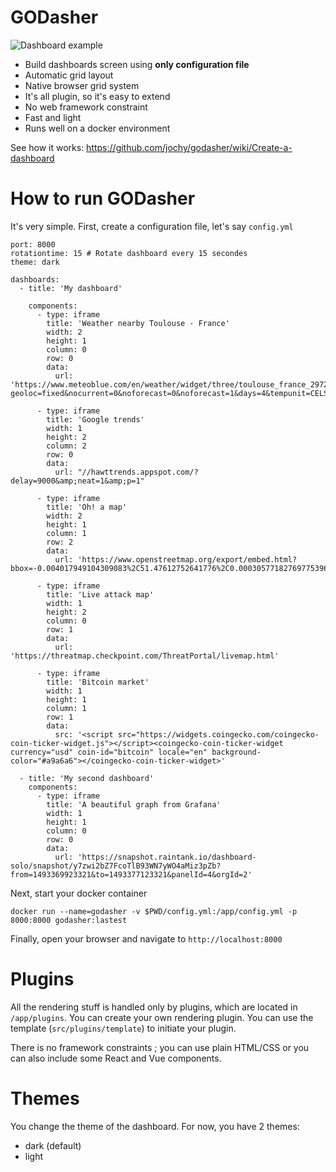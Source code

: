 # GODasher

![Dashboard example](https://i.postimg.cc/k4pqWBnF/dashboard.png)

* Build dashboards screen using **only configuration file**
* Automatic grid layout
* Native browser grid system
* It's all plugin, so it's easy to extend
* No web framework constraint
* Fast and light
* Runs well on a docker environment

See how it works: https://github.com/jochy/godasher/wiki/Create-a-dashboard

# How to run GODasher

It's very simple. First, create a configuration file, let's say `config.yml`
```
port: 8000
rotationtime: 15 # Rotate dashboard every 15 secondes
theme: dark

dashboards:
  - title: 'My dashboard'

    components:
      - type: iframe
        title: 'Weather nearby Toulouse - France'
        width: 2
        height: 1
        column: 0
        row: 0
        data:
          url: 'https://www.meteoblue.com/en/weather/widget/three/toulouse_france_2972315?geoloc=fixed&nocurrent=0&noforecast=0&noforecast=1&days=4&tempunit=CELSIUS&windunit=KILOMETER_PER_HOUR&layout=image&location_url=https%3A%2F%2Fwww.meteoblue.com%2Fen%2Fweather%2Fwidget%2Fthree%2Ftoulouse_france_2972315&location_mainUrl=https%3A%2F%2Fwww.meteoblue.com%2Fen%2Fweather%2Fforecast%2Fthree%2Ftoulouse_france_2972315&nolocation_url=https%3A%2F%2Fwww.meteoblue.com%2Fen%2Fweather%2Fwidget%2Fthree&nolocation_mainUrl=https%3A%2F%2Fwww.meteoblue.com%2Fen%2Fweather%2Fforecast%2Fthree&dailywidth=115&tracking=%3Futm_source%3Dweather_widget%26utm_medium%3Dlinkus%26utm_content%3Dthree%26utm_campaign%3DWeather%252BWidget'

      - type: iframe
        title: 'Google trends'
        width: 1
        height: 2
        column: 2
        row: 0
        data:
          url: "//hawttrends.appspot.com/?delay=9000&amp;neat=1&amp;p=1"

      - type: iframe
        title: 'Oh! a map'
        width: 2
        height: 1
        column: 1
        row: 2
        data:
          url: 'https://www.openstreetmap.org/export/embed.html?bbox=-0.004017949104309083%2C51.47612752641776%2C0.00030577182769775396%2C51.478569861898606&layer=mapnik'

      - type: iframe
        title: 'Live attack map'
        width: 1
        height: 2
        column: 0
        row: 1
        data:
          url: 'https://threatmap.checkpoint.com/ThreatPortal/livemap.html'

      - type: iframe
        title: 'Bitcoin market'
        width: 1
        height: 1
        column: 1
        row: 1
        data:
          src: '<script src="https://widgets.coingecko.com/coingecko-coin-ticker-widget.js"></script><coingecko-coin-ticker-widget currency="usd" coin-id="bitcoin" locale="en" background-color="#a9a6a6"></coingecko-coin-ticker-widget>'
  
  - title: 'My second dashboard'
    components:
      - type: iframe
        title: 'A beautiful graph from Grafana'
        width: 1
        height: 1
        column: 0
        row: 0
        data:
          url: 'https://snapshot.raintank.io/dashboard-solo/snapshot/y7zwi2bZ7FcoTlB93WN7yWO4aMiz3pZb?from=1493369923321&to=1493377123321&panelId=4&orgId=2'
```

Next, start your docker container 
```
docker run --name=godasher -v $PWD/config.yml:/app/config.yml -p 8000:8000 godasher:lastest
```

Finally, open your browser and navigate to `http://localhost:8000`

# Plugins

All the rendering stuff is handled only by plugins, which are located in `/app/plugins`.
You can create your own rendering plugin. You can use the template (`src/plugins/template`) to initiate your plugin.

There is no framework constraints ; you can use plain HTML/CSS or you can also include some React and Vue components.

# Themes

You change the theme of the dashboard. For now, you have 2 themes: 
* dark (default)
* light
